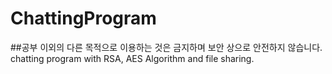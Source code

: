 # ChattingProgram
##공부 이외의 다른 목적으로 이용하는 것은 금지하며 보안 상으로 안전하지 않습니다.
chatting program with RSA, AES Algorithm and file sharing.


